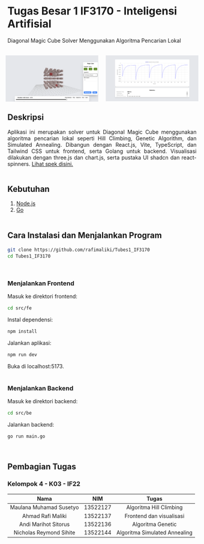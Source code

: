 # Tugas Besar 1 IF3170 - Inteligensi Artifisial
Diagonal Magic Cube Solver Menggunakan Algoritma Pencarian Lokal<br><br>

<div style="display: flex; justify-content: center; align-items:center; gap: 20px; width:100%;">
  <img src="img/img1.png" alt="Image 1" style="width: 49%; height: auto;" />
  <img src="img/img2.png" alt="Image 2" style="width: 49%; height: auto;" />
</div>


## Deskripsi
<div align="justify">
Aplikasi ini merupakan solver untuk Diagonal Magic Cube menggunakan algoritma pencarian lokal seperti Hill Climbing, Genetic Algorithm, dan Simulated Annealing. Dibangun dengan React.js, Vite, TypeScript, dan Tailwind CSS untuk frontend, serta Golang untuk backend. Visualisasi dilakukan dengan three.js dan chart.js, serta pustaka UI shadcn dan react-spinners. <a href="https://docs.google.com/document/d/1QDj9Pi3HrBr2VdFIvsnrA8KXaISpEr4JaGlYRxOUPWw/edit?tab=t.0" target="_blank">Lihat spek disini.</a>
 </div> 
<br>

## Kebutuhan
1. [Node.js](https://nodejs.org/)
2. [Go](https://go.dev/doc/install)
<br><br>

## Cara Instalasi dan Menjalankan Program
  ```bash
  git clone https://github.com/rafimaliki/Tubes1_IF3170
  cd Tubes1_IF3170
```
<br>

### Menjalankan Frontend
Masuk ke direktori frontend:
```bash
cd src/fe
```
Instal dependensi:
```bash
npm install
```
Jalankan aplikasi:
```bash
npm run dev
```
Buka di localhost:5173.<br><br>
### Menjalankan Backend
Masuk ke direktori backend:
```bash
cd src/be
```
Jalankan backend:
```bash
go run main.go
```
<br>

## Pembagian Tugas

### Kelompok 4 - K03 - IF22

| Nama |  NIM  | Tugas |
|:-----:|:--------:|:------:|
| Maulana Muhamad Susetyo   | 13522127 | Algoritma Hill Climbing |
| Ahmad Rafi Maliki   |  13522137  |   Frontend dan visualisasi |
| Andi Marihot Sitorus   | 13522136 |   Algoritma Genetic |
| Nicholas Reymond Sihite   | 13522144 |  Algoritma Simulated Annealing |
